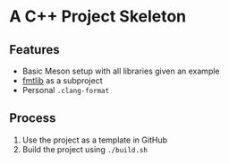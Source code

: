 # A C++ Project Skeleton
## Features
 * Basic Meson setup with all libraries given an example
 * [fmtlib](https://github.com/fmtlib/fmt) as a subproject
 * Personal `.clang-format`

## Process
1. Use the project as a template in GitHub
2. Build the project using `./build.sh`